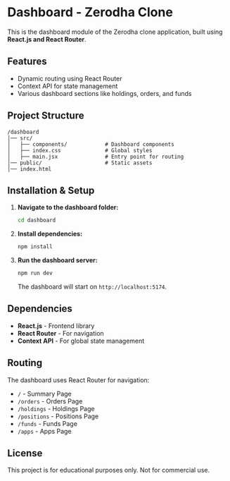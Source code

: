 # Dashboard - Zerodha Clone

This is the dashboard module of the Zerodha clone application, built using **React.js and React Router**.

## Features
- Dynamic routing using React Router
- Context API for state management
- Various dashboard sections like holdings, orders, and funds

## Project Structure
```
/dashboard
│── src/
│   ├── components/            # Dashboard components
│   ├── index.css              # Global styles
│   ├── main.jsx               # Entry point for routing
│── public/                    # Static assets
│── index.html                  
```

## Installation & Setup
1. **Navigate to the dashboard folder:**
   ```sh
   cd dashboard
   ```
2. **Install dependencies:**
   ```sh
   npm install
   ```
3. **Run the dashboard server:**
   ```sh
   npm run dev
   ```
   The dashboard will start on `http://localhost:5174`.

## Dependencies
- **React.js** - Frontend library
- **React Router** - For navigation
- **Context API** - For global state management

## Routing
The dashboard uses React Router for navigation:
- `/` - Summary Page
- `/orders` - Orders Page
- `/holdings` - Holdings Page
- `/positions` - Positions Page
- `/funds` - Funds Page
- `/apps` - Apps Page

## License
This project is for educational purposes only. Not for commercial use.
